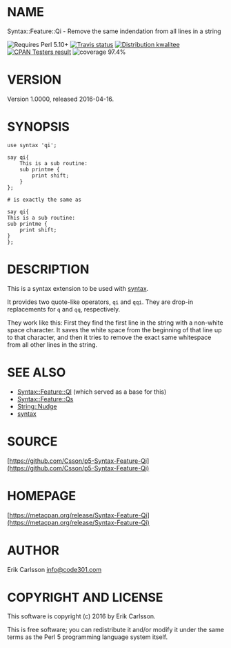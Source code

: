 # NAME

Syntax::Feature::Qi - Remove the same indendation from all lines in a string

<div>
    <p>
    <img src="https://img.shields.io/badge/perl-5.10+-blue.svg" alt="Requires Perl 5.10+" />
    <a href="https://travis-ci.org/Csson/p5-Syntax-Feature-Qi"><img src="https://api.travis-ci.org/Csson/p5-Syntax-Feature-Qi.svg?branch=master" alt="Travis status" /></a>
    <a href="http://cpants.cpanauthors.org/dist/Syntax-Feature-Qi-1.0000"><img src="https://badgedepot.code301.com/badge/kwalitee/Syntax-Feature-Qi/1.0000" alt="Distribution kwalitee" /></a>
    <a href="http://matrix.cpantesters.org/?dist=Syntax-Feature-Qi%201.0000"><img src="https://badgedepot.code301.com/badge/cpantesters/Syntax-Feature-Qi/1.0000" alt="CPAN Testers result" /></a>
    <img src="https://img.shields.io/badge/coverage-97.4%-yellow.svg" alt="coverage 97.4%" />
    </p>
</div>

# VERSION

Version 1.0000, released 2016-04-16.

# SYNOPSIS

    use syntax 'qi';

    say qi{
        This is a sub routine:
        sub printme {
            print shift;
        }
    };

    # is exactly the same as

    say qi{
    This is a sub routine:
    sub printme {
        print shift;
    }
    };

# DESCRIPTION

This is a syntax extension to be used with [syntax](https://metacpan.org/pod/syntax).

It provides two quote-like operators, `qi` and `qqi`. They are drop-in replacements for `q` and `qq`, respectively.

They work like this: First they find the first line in the string with a non-white space character. It saves the
white space from the beginning of that line up to that character, and then it tries to remove the exact same whitespace from
all other lines in the string.

# SEE ALSO

- [Syntax::Feature::Ql](https://metacpan.org/pod/Syntax::Feature::Ql) (which served as a base for this)
- [Syntax::Feature::Qs](https://metacpan.org/pod/Syntax::Feature::Qs)
- [String::Nudge](https://metacpan.org/pod/String::Nudge)
- [syntax](https://metacpan.org/pod/syntax)

# SOURCE

[https://github.com/Csson/p5-Syntax-Feature-Qi](https://github.com/Csson/p5-Syntax-Feature-Qi)

# HOMEPAGE

[https://metacpan.org/release/Syntax-Feature-Qi](https://metacpan.org/release/Syntax-Feature-Qi)

# AUTHOR

Erik Carlsson <info@code301.com>

# COPYRIGHT AND LICENSE

This software is copyright (c) 2016 by Erik Carlsson.

This is free software; you can redistribute it and/or modify it under
the same terms as the Perl 5 programming language system itself.
